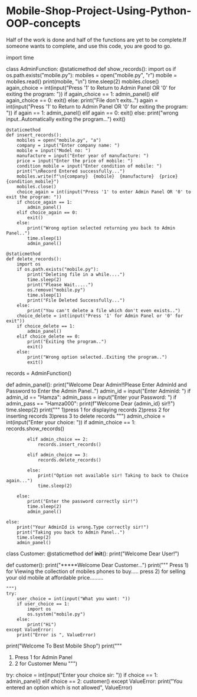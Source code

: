 # Mobile-Shop-Project-Using-Python-OOP-concepts
Half of the work is done and half of the functions are yet to be complete.If someone wants to complete, and use this code, you are good to go.

import time


class AdminFunction:
    @staticmethod
    def show_records():
        import os
        if os.path.exists("mobile.py"):
            mobiles = open("mobile.py", "r")
            mobile = mobiles.read()
            print(mobile, "\n")
            time.sleep(2)
            mobiles.close()
            again_choice = int(input("Press '1' to Return to Admin Panel OR '0' for exiting the program: "))
            if again_choice == 1:
                admin_panel()
            elif again_choice == 0:
                exit()
        else:
            print("File don't exits..")
            again = int(input("Press '1' to Return to Admin Panel OR '0' for exiting the program: "))
            if again == 1:
                admin_panel()
            elif again == 0:
                exit()
            else:
                print("wrong input..Automatically exiting the program...")
                exit()

    @staticmethod
    def insert_records():
        mobiles = open("mobile.py", "a")
        company = input("Enter company name: ")
        mobile = input("Model no: ")
        manufacture = input("Enter year of manufacture: ")
        price = input("Enter the price of mobile: ")
        condition_mobile = input("Enter condition of mobile: ")
        print("\nRecord Entered successfully...")
        mobiles.write(f"\n{company}  {mobile}  {manufacture}  {price}  {condition_mobile}")
        mobiles.close()
        choice_again = int(input("Press '1' to enter Admin Panel OR '0' to exit the program: "))
        if choice_again == 1:
            admin_panel()
        elif choice_again == 0:
            exit()
        else:
            print("Wrong option selected returning you back to Admin Panel..")
            time.sleep(1)
            admin_panel()

    @staticmethod
    def delete_records():
        import os
        if os.path.exists("mobile.py"):
            print("Deleting file in a while....")
            time.sleep(2)
            print("Please Wait.....")
            os.remove("mobile.py")
            time.sleep(1)
            print("File Deleted Successfully...")
        else:
            print("You can't delete a file which don't even exists..")
        choice_delete = int(input("Press '1' for Admin Panel or '0' for exit"))
        if choice_delete == 1:
            admin_panel()
        elif choice_delete == 0:
            print("Exiting the program..")
            exit()
        else:
            print("Wrong option selected..Exiting the program..")
            exit()


records = AdminFunction()


def admin_panel():
    print("Welcome Dear Admin!!Please Enter AdminId and Password to Enter the Admin Panel..")
    admin_id = input("Enter AdminId: ")
    if admin_id == "Hamza":
        admin_pass = input("Enter your Password: ")
        if admin_pass == "Hamza000":
            print(f"Welcome Dear {admin_id} sir!!")
            time.sleep(2)
            print("""
            1)press 1 for displaying records
            2)press 2 for inserting records
            3)press 3 to delete records
            """)
            admin_choice = int(input("Enter your choice: "))
            if admin_choice == 1:
                records.show_records()

            elif admin_choice == 2:
                records.insert_records()

            elif admin_choice == 3:
                records.delete_records()

            else:
                print("Option not available sir! Taking to back to Choice again...")
                time.sleep(2)

        else:
            print("Enter the password correctly sir!")
            time.sleep(2)
            admin_panel()

    else:
        print("Your AdminId is wrong.Type correctly sir!")
        print("Taking you back to Admin Panel..")
        time.sleep(2)
        admin_panel()


class Customer:
    @staticmethod
    def __init__():
        print("Welcome Dear User!")


def customer():
    print("*****Welcome Dear Customer...")
    print("""
    Press 1) for Viewing the collection of mobiles phones to buy.....
    press 2) for selling your old mobile at affordable price.........
    
    """)
    try:
        user_choice = int(input("What you want: "))
        if user_choice == 1:
            import os
            os.system("mobile.py")
        else:
            print("Hi")
    except ValueError:
        print("Error is ", ValueError)


print("Welcome To Best Mobile Shop")
print("""
1) Press 1 for Admin Panel
2) 2 for Customer Menu
""")

try:
    choice = int(input("Enter your choice sir: "))
    if choice == 1:
        admin_panel()
    elif choice == 2:
        customer()
except ValueError:
    print("You entered an option which is not allowed", ValueError)

